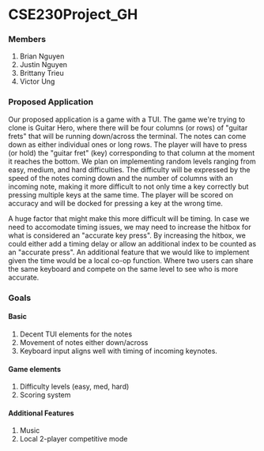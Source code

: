 # CSE230Project_GH

### Members
1. Brian Nguyen
2. Justin Nguyen
3. Brittany Trieu
4. Victor Ung

### Proposed Application
Our proposed application is a game with a TUI. The game we're trying to clone is Guitar Hero, where there will be four columns (or rows) of "guitar frets" that will be running down/across the terminal. The notes can come down as either individual ones or long rows. The player will have to press (or hold) the "guitar fret" (key) corresponding to that column at the moment it reaches the bottom. We plan on implementing random levels ranging from easy, medium, and hard difficulties. The difficulty will be expressed by the speed of the notes coming down and the number of columns with an incoming note, making it more difficult to not only time a key correctly but pressing multiple keys at the same time. The player will be scored on accuracy and will be docked for pressing a key at the wrong time.

A huge factor that might make this more difficult will be timing. In case we need to accomodate timing issues, we may need to increase the hitbox for what is considered
an "accurate key press". By increasing the hitbox, we could either add a timing delay or allow an additional index to be counted as an "accurate press". An additional
feature that we would like to implement given the time would be a local co-op function. Where two users can share the same keyboard and compete on the same level to see
who is more accurate.

### Goals
#### Basic
1. Decent TUI elements for the notes
2. Movement of notes either down/across
3. Keyboard input aligns well with timing of incoming keynotes.
#### Game elements
1. Difficulty levels (easy, med, hard)
2. Scoring system
#### Additional Features
1. Music
2. Local 2-player competitive mode
